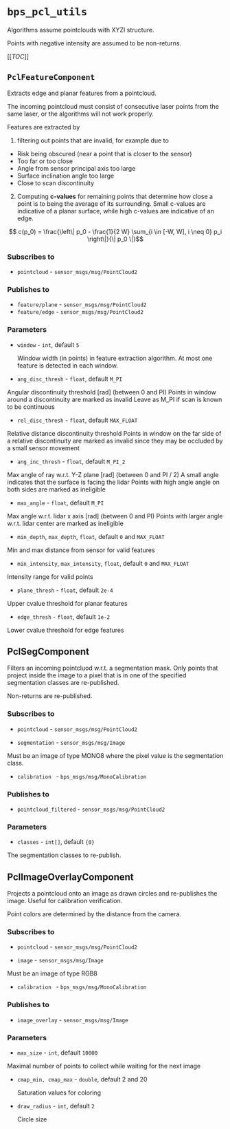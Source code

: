 # ```bps_pcl_utils```

Algorithms assume pointclouds with XYZI structure.

Points with negative intensity are assumed to be non-returns.


[[_TOC_]]

## ```PclFeatureComponent```

Extracts edge and planar features from a pointcloud.

The incoming pointcloud must consist of consecutive laser points from the same laser,
or the algorithms will not work properly.

Features are extracted by

1. filtering out points that are invalid, for example due to
  - Risk being obscured (near a point that is closer to the sensor)
  - Too far or too close
  - Angle from sensor principal axis too large
  - Surface inclination angle too large
  - Close to scan discontinuity

2. Computing **c-values** for remaining points that determine how close a point is to being the average of its surrounding. Small c-values are indicative of a planar surface, while high c-values are indicative of an edge.


```math
  c(p_0) = \frac{\left\| p_0 - \frac{1}{2 W} \sum_{i \in [-W, W], i \neq 0} p_i \right\|}{\| p_0 \|}
```

### Subscribes to

 - ```pointcloud``` - ```sensor_msgs/msg/PointCloud2```

### Publishes to

 - ```feature/plane``` - ```sensor_msgs/msg/PointCloud2```
 - ```feature/edge``` - ```sensor_msgs/msg/PointCloud2```

### Parameters

 - ```window``` - ```int```, default ```5```

   Window width (in points) in feature extraction algorithm.
   At most one feature is detected in each window.

 - ```ang_disc_thresh``` - ```float```, default ```M_PI```

  Angular discontinuity threshold [rad] (between 0 and PI)
  Points in window around a discontinuity are marked as invalid
  Leave as M_PI if scan is known to be continuous

 - ```rel_disc_thresh``` - ```float```, default ```MAX_FLOAT```

  Relative distance discontinuity threshold
  Points in window on the far side of a relative discontinuity are marked as invalid
  since they may be occluded by a small sensor movement

 - ```ang_inc_thresh``` - ```float```, default ```M_PI_2```

  Max angle of ray w.r.t. Y-Z plane [rad] (between 0 and PI / 2)
  A small angle indicates that the surface is facing the lidar
  Points with high angle angle on both sides are marked as ineligible

 - ```max_angle``` - ```float```, default ```M_PI```

  Max angle w.r.t. lidar x axis [rad] (between 0 and PI)
  Points with larger angle w.r.t. lidar center are marked as ineligible

  - ```min_depth```, ```max_depth```, ```float```, default ```0``` and ```MAX_FLOAT```

  Min and max distance from sensor for valid features

  - ```min_intensity```, ```max_intensity```, ```float```, default ```0``` and ```MAX_FLOAT```

  Intensity range for valid points

  - ```plane_thresh``` - ```float```, default ```2e-4```

  Upper cvalue threshold for planar features

  - ```edge_thresh``` - ```float```, default ```1e-2```

  Lower cvalue threshold for edge features


## PclSegComponent

Filters an incoming pointcluod w.r.t. a segmentation mask. Only points that
project inside the image to a pixel that is in one of the specified segmentation classes
are re-published.

Non-returns are re-published.

### Subscribes to

 - ```pointcloud``` - ```sensor_msgs/msg/PointCloud2```

 - ```segmentation``` - ```sensor_msgs/msg/Image```

  Must be an image of type MONO8 where the pixel value is the segmentation class.

 - ```calibration ``` - ```bps_msgs/msg/MonoCalibration```

### Publishes to

 - ```pointcloud_filtered``` - ```sensor_msgs/msg/PointCloud2```

### Parameters

 - ```classes``` - ```int[]```, default ```{0}```

 The segmentation classes to re-publish.


## PclImageOverlayComponent

Projects a pointcloud onto an image as drawn circles and re-publishes the image. Useful for calibration verification.

Point colors are determined by the distance from the camera.

### Subscribes to

 - ```pointcloud``` - ```sensor_msgs/msg/PointCloud2```

 - ```image``` - ```sensor_msgs/msg/Image```

  Must be an image of type RGB8

 - ```calibration ``` - ```bps_msgs/msg/MonoCalibration```

### Publishes to

 - ```image_overlay``` - ```sensor_msgs/msg/Image```

### Parameters

 - ```max_size``` - ```int```, default ```10000```

  Maximal number of points to collect while waiting for the next image

- ```cmap_min, cmap_max``` - ```double```, default 2 and 20

  Saturation values for coloring

- ```draw_radius``` - ```int```, default ```2```

  Circle size
